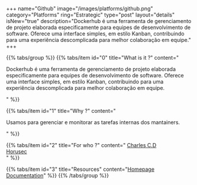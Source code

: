 +++
name="Github"
image="/images/platforms/github.png"
category="Platforms"
ring="Estrategic"
type="post"
layout="details"
isNew="true"
description="Dockerhub é uma ferramenta de gerenciamento de projeto elaborada especificamente para equipes de desenvolvimento de software. Oferece uma interface simples, em estilo Kanban, contribuindo para uma experiência descomplicada para melhor colaboração em equipe."
+++

{{% tabs/group %}}
  {{% tabs/item id="0" title="What is it ?" content="<p>Dockerhub é uma ferramenta de gerenciamento de projeto elaborada especificamente para equipes de desenvolvimento de software. Oferece uma interface simples, em estilo Kanban, contribuindo para uma experiência descomplicada para melhor colaboração em equipe.</p>" %}}
  
  {{% tabs/item id="1" title="Why ?" content="<p>Usamos para gerenciar e monitorar as tarefas internas dos mantainers.</p>" %}}
  
  {{% tabs/item id="2" title="For who ?" content="
  <a href='https://charlescd.io/'>Charles C.D</a><br />
  <a href='https://horusec.io/site/'>Horusec</a><br />" %}}

  {{% tabs/item id="3" title="Resources" content="<a href='https://shortcut.com/'>Homepage</a> <br /> <a href='https://shortcut.com/webinars'>Documentation</a>" %}}
{{% /tabs/group %}}